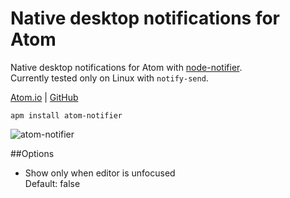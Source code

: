 # Native desktop notifications for Atom

Native desktop notifications for Atom with [node-notifier](https://github.com/mikaelbr/node-notifier).  
Currently tested only on Linux with `notify-send`.

[Atom.io](https://atom.io/packages/atom-notifier)  | [GitHub](https://github.com/benjamindean/atom-notifier)

`apm install atom-notifier`

![atom-notifier](https://cloud.githubusercontent.com/assets/5139993/8745652/c1d9597c-2c8a-11e5-8c10-c8ed3af6722f.png)

##Options

- Show only when editor is unfocused  
Default: false
